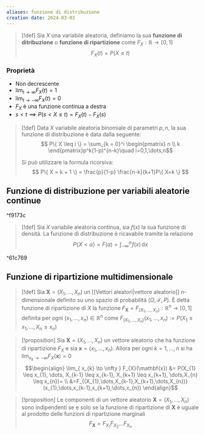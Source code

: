 ```yaml
---
aliases: funzione di distribuzione
creation date: 2024-03-03
---
```


>[!def]
>Sia $X$ una variabile aleatoria, definiamo la sua **funzione di ditribuzione** o **funzione di ripartizione** come $F_{X} : \mathbb{R} \to [0,1]$ 
>$$ F_{X}(t) = P(X \leq t) $$
>

### Proprietà
- Non decrescente
- $\lim_{ t \to \infty } F_{X}(t) = 1$
- $\lim_{ t \to -\infty } F_{X}(t) = 0$
- $F_{X}$ è una funzione continua a destra 
- $s < t \implies P(s < X \leq t) = F_{X}(t) - F_{X}(s)$


> [!def]
> Data $X$ variabile aleatoria binomiale di parametri $p,n$, la sua funzione di distribuzione è data dalla seguente:
> $$ P\{ X \leq i \} = \sum_{k = 0}^i \begin{pmatrix}
> n \\
> k
> \end{pmatrix}p^k(1-p)^{n-k}\quad i=0,1,\dots,n$$
> 
> Si può utilizzare la formula ricorsiva:
> $$ P\{ X = k + 1 \} = \frac{p}{1-p} \frac{n-k}{k+1}P\{ X=k \} $$



## Funzione di distribuzione per variabili aleatorie continue

^f9173c

> [!def]
> Sia $X$ variabile aleatoria continua, sia $f(x)$ la sua funzione di densità. La funzione di distribuzione è ricavabile tramite la relazione
> $$ P\{ X < a \} = F(a) = \int _{-\infty}^{a} \! f(x) \, \mathrm{d}x  $$

^61c769

## Funzione di ripartizione multidimensionale

> [!def]
> Sia $\mathbf{X} = (X_{1},\dots,X_{n})$ un [[Vettori aleatori|vettore aleatorio]] $n$-dimensionale definito su uno spazio di probabilità $(\Omega,\mathcal{F},P)$. È detta funzione di ripartizione di $X$ la funzione $F_{\mathbf{X}} = F_{(X_{1},\dots,X_{n})} : \mathbb{R}^n \to [0,1]$ definita per ogni $(x_{1},\dots,x_{n}) \in \mathbb{R}^n$ come $F_{(X_{1},\dots,X_{n})}(x_{1},\dots,x_{n}) := P(X_{1} \leq x_{1},\dots,X_{n} \leq x_{n})$

>[!proposition]
>Sia $\mathbf{X}=(X_{1},\dots,X_{n})$ un vettore aleatorio che ha funzione di ripartizione $F_{X}$ e sia $\mathbf{x} = (x_{1},\dots,x_{n})$. Allora per ogni $k=1,\dots,n$ si ha $\lim_{ x_{k} \to -\infty }F_{X}(\mathbf{x})=0$ 
>$$\begin{align}
\lim_{ x_{k} \to \infty } F_{X}(\mathbf{x}) &= P(X_{1} \leq x_{1}, \dots, X_{k-1} \leq x_{k-1}, X_{k+1} \leq x_{k+1}, \dots,X_{n} \leq x_{n})= \\
&=F_{(X_{1},\dots,X_{k-1},X_{k+1},\dots,X_{n})}(x_{1},\dots,x_{k-1},x_{k+1},\dots,x_{n})
\end{align}$$

>[!proposition]
>Le componenti di un vettore aleatorio $\mathbf{X}=(X_{1},\dots,X_{n})$ sono indipendenti se e solo se la funzione di ripartizione di $\mathbf{X}$ è uguale al prodotto delle funzioni di ripartizione marginali
>$$ F_{\mathbf{X}} = F_{X_{1}}F_{X_{2}}\dots F_{X_{n}} $$